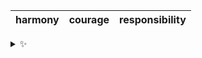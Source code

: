 | harmony | courage | responsibility |
| :-----: | :-----: | :------------: |

<details>
  <summary>✨</summary>
  These words are chosen at random each day. New words will appear here tomorrow morning.
</details>